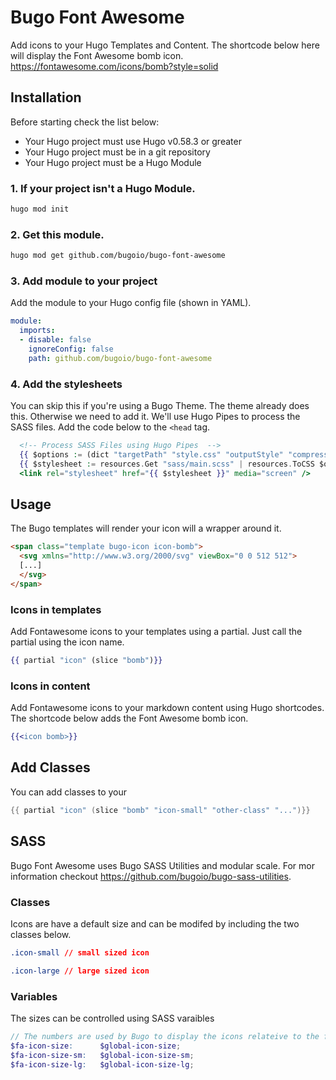 ﻿# Bugo Font Awesome

Add icons to your Hugo Templates and Content. The shortcode below here will display the Font Awesome bomb icon. https://fontawesome.com/icons/bomb?style=solid

## Installation

Before starting check the list below:

* Your Hugo project must use Hugo v0.58.3 or greater
* Your Hugo project must be in a git repository
* Your Hugo project must be a Hugo Module

### 1. If your project isn't a Hugo Module.

```BASH
hugo mod init
```

### 2. Get this module.

```BASH
hugo mod get github.com/bugoio/bugo-font-awesome
```
### 3. Add module to your project

Add the module to your Hugo config file (shown in YAML).

```YAML
module:
  imports:
  - disable: false
    ignoreConfig: false
    path: github.com/bugoio/bugo-font-awesome
```

### 4. Add the stylesheets

You can skip this if you're using a Bugo Theme. The theme already does this. Otherwise we need to add it. We'll use Hugo Pipes to process the SASS files. Add the code below to the ```<head``` tag. 

```handlebars
  <!-- Process SASS Files using Hugo Pipes  -->
  {{ $options := (dict "targetPath" "style.css" "outputStyle" "compressed" "enableSourceMap" true "includePaths" (slice "node_modules/myscss")) }}
  {{ $stylesheet := resources.Get "sass/main.scss" | resources.ToCSS $options }}
  <link rel="stylesheet" href="{{ $stylesheet }}" media="screen" />
```

## Usage

The Bugo templates will render your icon will a wrapper around it.

```HTML
<span class="template bugo-icon icon-bomb">
  <svg xmlns="http://www.w3.org/2000/svg" viewBox="0 0 512 512">
  [...]
  </svg>
</span>
```

### Icons in templates

Add Fontawesome icons to your templates using a partial. Just call the partial using the icon name.

```handlebars
{{ partial "icon" (slice "bomb")}}
```

### Icons in content

Add Fontawesome icons to your markdown content using Hugo shortcodes. The shortcode below adds the Font Awesome bomb icon.

```handlebars
{{<icon bomb>}}
```

## Add Classes

You can add classes to your

```Go
{{ partial "icon" (slice "bomb" "icon-small" "other-class" "...")}}
```

## SASS

Bugo Font Awesome uses Bugo SASS Utilities and modular scale. For mor information checkout https://github.com/bugoio/bugo-sass-utilities.

### Classes

Icons are have a default size and can be modifed by including the two classes below.
```CSS
.icon-small // small sized icon

.icon-large // large sized icon
```

### Variables

The sizes can be controlled using SASS varaibles

```scss
// The numbers are used by Bugo to display the icons relateive to the font size;
$fa-icon-size:      $global-icon-size;
$fa-icon-size-sm:   $global-icon-size-sm;
$fa-icon-size-lg:   $global-icon-size-lg;
```
